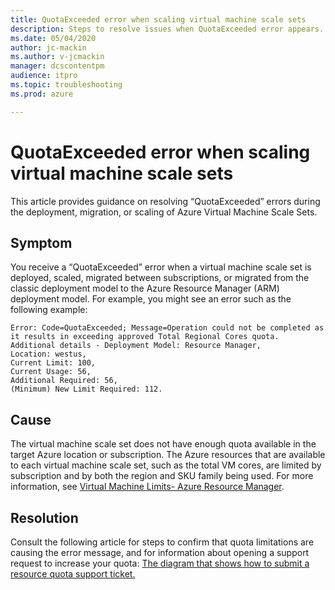 ```yaml
---
title: QuotaExceeded error when scaling virtual machine scale sets
description: Steps to resolve issues when QuotaExceeded error appears.
ms.date: 05/04/2020
author: jc-mackin
ms.author: v-jcmackin
manager: dcscontentpm
audience: itpro
ms.topic: troubleshooting
ms.prod: azure

---
```


# QuotaExceeded error when scaling virtual machine scale sets

This article provides guidance on resolving “QuotaExceeded” errors during the deployment, migration, or scaling of Azure Virtual Machine Scale Sets.

## Symptom
You receive a “QuotaExceeded” error when a virtual machine scale set is deployed, scaled, migrated between subscriptions, or migrated from the classic deployment model to the Azure Resource Manager (ARM) deployment model.
For example, you might see an error such as the following example:
```output
Error: Code=QuotaExceeded; Message=Operation could not be completed as it results in exceeding approved Total Regional Cores quota. Additional details - Deployment Model: Resource Manager,
Location: westus,
Current Limit: 100,
Current Usage: 56,
Additional Required: 56,
(Minimum) New Limit Required: 112.
```

## Cause
The virtual machine scale set does not have enough quota available in the target Azure location or subscription.
The Azure resources that are available to each virtual machine scale set, such as the total VM cores, are limited by subscription and by both the region and SKU family being used. For more information, see [Virtual Machine Limits- Azure Resource Manager](/azure/azure-resource-manager/management/azure-subscription-service-limits#virtual-machines-limits---azure-resource-manager).

## Resolution
Consult the following article for steps to confirm that quota limitations are causing the error message, and for information about opening a support request to increase your quota: [The diagram that shows how to submit a resource quota support ticket.](/azure/azure-resource-manager/templates/error-resource-quota)
